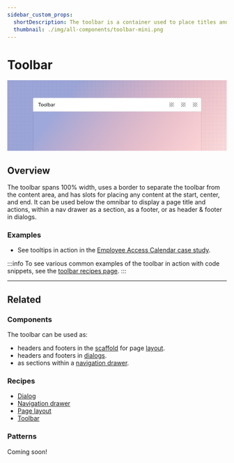 ```yaml
---
sidebar_custom_props:
  shortDescription: The toolbar is a container used to place titles and actions and align them with consistent spacing and positioning.
  thumbnail: ./img/all-components/toolbar-mini.png
---
```


# Toolbar

<ComponentVisual storybookUrl="https://forge.tylerdev.io/main/?path=/story/components-toolbar--default">

![](./images/toolbar.png)

</ComponentVisual>

## Overview

The toolbar spans 100% width, uses a border to separate the toolbar from the content area, and has slots for placing any content at the start, center, and end. It can be used below the omnibar to display a page title and actions, within a nav drawer as a section, as a footer, or as header & footer in dialogs.

### Examples

- See tooltips in action in the [Employee Access Calendar case study](/get-started/other/case-studies/ess-calendar).

:::info
To see various common examples of the toolbar in action with code snippets, see the [toolbar recipes page](/recipes/toolbar/secondary).
:::

---

## Related 

### Components

The toolbar can be used as:
- headers and footers in the [scaffold](/components/layouts/scaffold) for page [layout](/patterns/layout/introduction).
- headers and footers in [dialogs](/components/notifications-and-messages/dialog).
- as sections within a [navigation drawer](/components/navigation/drawer).

### Recipes

- [Dialog](/recipes/dialog/generic)
- [Navigation drawer](/recipes/navigation-drawer/backoffice)
- [Page layout](/recipes/page-layout/generic)
- [Toolbar](/recipes/toolbar/secondary)

### Patterns

Coming soon!
